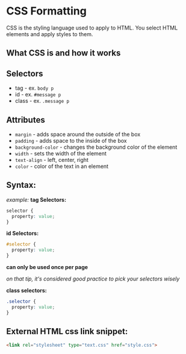 # CSS Formatting

CSS is the styling language used to apply to HTML. You select HTML elements and apply styles to them.

## What CSS is and how it works

## Selectors

*   tag		- ex. `body p`
*   id		- ex. `#message p`
*   class		- ex. `.message p`

## Attributes

*   `margin` -  adds space around the outside of the box
*   `padding` - adds space to the inside of the box
*   `background-color` - changes the background color of the element
*   `width` - sets the width of the element
*   `text-align` - left, center, right
*   `color` - color of the text in an element

## Syntax:
*example:*
**tag Selectors:**

```css
selector {
  property: value;
}
```

**id Selectors:**

```css
#selector {
  property: value;
}
```

**can only be used once per page**

*on that tip, it's considered good practice to pick your selectors wisely*

**class selectors:**

```css
.selector {
  property: value;
}
```

## External HTML css link snippet:
```html
<link rel="stylesheet" type="text.css" href="style.css">
```
